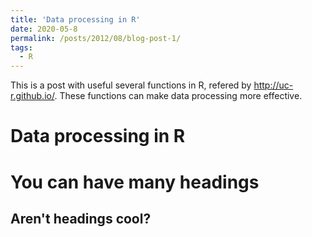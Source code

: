 ```yaml
---
title: 'Data processing in R'
date: 2020-05-8
permalink: /posts/2012/08/blog-post-1/
tags:
  - R
---
```


This is a post with useful several functions in R, refered by http://uc-r.github.io/. These functions can make data processing more effective.

Data processing in R
======

You can have many headings
======

Aren't headings cool?
------
